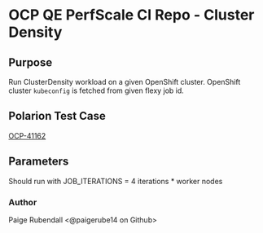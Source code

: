 # OCP QE PerfScale CI Repo - Cluster Density

## Purpose

Run ClusterDensity workload on a given OpenShift cluster. OpenShift cluster `kubeconfig` is fetched from given flexy job id.

## Polarion Test Case

[OCP-41162](https://polarion.engineering.redhat.com/polarion/#/project/OSE/workitem?id=OCP-41162)

## Parameters

Should run with JOB_ITERATIONS = 4 iterations * worker nodes

### Author
Paige Rubendall <@paigerube14 on Github>